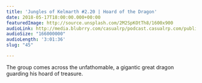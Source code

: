 ```yaml
---
title: 'Jungles of Kelmarth #2.20 | Hoard of the Dragon'
date: 2018-05-17T18:00:00.000+00:00
featuredImage: http://source.unsplash.com/2M2SpKOtTh8/1600x900
audioLink: http://media.blubrry.com/casualrp/podcast.casualrp.com/public/Chapter%202%20Ep.%2020%20_%20Hoard%20of%20the%20Dragon.mp3
audioSize: "166000000"
audioLength: '3:01:36'
slug: "45"

---
```

The group comes across the unfathomable, a gigantic great dragon guarding his hoard of treasure.